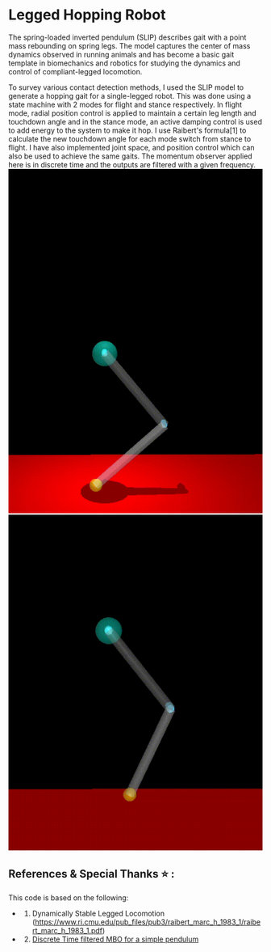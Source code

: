# Legged Hopping Robot
The spring-loaded inverted pendulum (SLIP) describes gait with a point mass rebounding on spring legs. The model captures the center of mass dynamics observed in running animals and has become a basic gait template in biomechanics and robotics for studying the dynamics and control of compliant-legged locomotion. 

To survey various contact detection methods, I used the SLIP model to generate a hopping gait for a single-legged robot. This was done using a state machine with 2 modes for flight and stance respectively. In flight mode, radial position control is applied to maintain a certain leg length and touchdown angle and in the stance mode, an active damping control is used to add energy to the system to make it hop. I use Raibert's formula[1] to calculate the new touchdown angle for each mode switch from stance to flight. I have also implemented joint space, and position control which can also be used to achieve the same gaits. 
The momentum observer applied here is in discrete time and the outputs are filtered with a given frequency. 
![Vertical Hopping Only](VerticalHop.gif)
![Hopping ](Hop.gif)


## References & Special Thanks :star: :
This code is based on the following:

* 1. Dynamically Stable Legged Locomotion  (https://www.ri.cmu.edu/pub_files/pub3/raibert_marc_h_1983_1/raibert_marc_h_1983_1.pdf)
* 2. [Discrete Time filtered MBO for a simple pendulum](https://github.com/meghna30/gmm_obs_pendulum)

